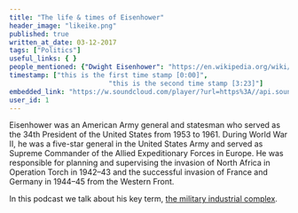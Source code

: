 ```yaml
---
title: "The life & times of Eisenhower"
header_image: "likeike.png"
published: true
written_at_date: 03-12-2017
tags: ["Politics"]
useful_links: { }
people_mentioned: {"Dwight Eisenhower": "https://en.wikipedia.org/wiki/Dwight_D._Eisenhower"}
timestamp: ["this is the first time stamp [0:00]",
						 "this is the second time stamp [3:23]"]
embedded_link: "https://w.soundcloud.com/player/?url=https%3A//api.soundcloud.com/tracks/365672063"
user_id: 1
---
```


Eisenhower was an American Army general and statesman who served as the 34th President of the United States from 1953 to 1961. During World War II, he was a five-star general in the United States Army and served as Supreme Commander of the Allied Expeditionary Forces in Europe. He was responsible for planning and supervising the invasion of North Africa in Operation Torch in 1942–43 and the successful invasion of France and Germany in 1944–45 from the Western Front.

In this podcast we talk about his key term, [the military industrial complex](https://en.wikipedia.org/wiki/Military%E2%80%93industrial_complex).